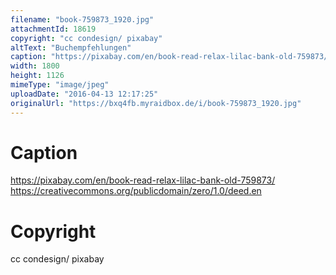 ```yaml
---
filename: "book-759873_1920.jpg"
attachmentId: 18619
copyright: "cc condesign/ pixabay"
altText: "Buchempfehlungen"
caption: "https://pixabay.com/en/book-read-relax-lilac-bank-old-759873/\nhttps://creativecommons.org/publicdomain/zero/1.0/deed.en"
width: 1800
height: 1126
mimeType: "image/jpeg"
uploadDate: "2016-04-13 12:17:25"
originalUrl: "https://bxq4fb.myraidbox.de/i/book-759873_1920.jpg"
---
```


# Caption

https://pixabay.com/en/book-read-relax-lilac-bank-old-759873/
https://creativecommons.org/publicdomain/zero/1.0/deed.en

# Copyright

cc condesign/ pixabay
